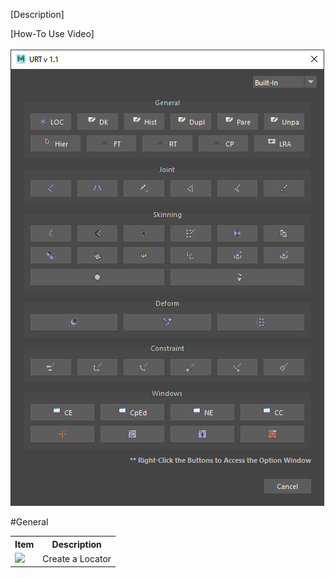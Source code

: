[Description] <br/>

[How-To Use Video] <br/>
<br/>
![Built-In](./images/UI/builtIn.png)
<br/>

#General
<table>
  <tr>
    <th>Item</th>
    <th>Description</th>
  </tr>
  <tr>
    <td><img src = "loc.png"></td>
    <td>Create a Locator</td>
  </tr>
</table>

